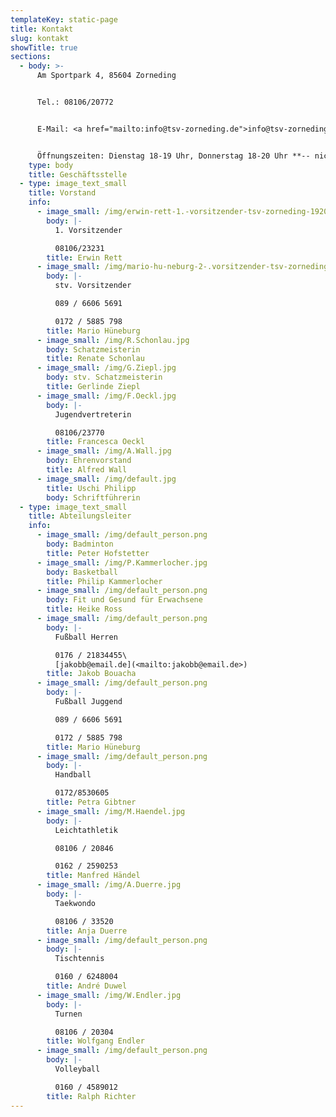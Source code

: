 ```yaml
---
templateKey: static-page
title: Kontakt
slug: kontakt
showTitle: true
sections:
  - body: >-
      Am Sportpark 4, 85604 Zorneding


      Tel.: 08106/20772


      E-Mail: <a href="mailto:info@tsv-zorneding.de">info@tsv-zorneding.de</a>


      Öffnungszeiten: Dienstag 18-19 Uhr, Donnerstag 18-20 Uhr **-- nicht in den Ferien --**
    type: body
    title: Geschäftsstelle
  - type: image_text_small
    title: Vorstand
    info:
      - image_small: /img/erwin-rett-1.-vorsitzender-tsv-zorneding-1920.jpg
        body: |-
          1. Vorsitzender

          08106/23231
        title: Erwin Rett
      - image_small: /img/mario-hu-neburg-2-.vorsitzender-tsv-zorneding-1920.jpg
        body: |-
          stv. Vorsitzender

          089 / 6606 5691

          0172 / 5885 798
        title: Mario Hüneburg
      - image_small: /img/R.Schonlau.jpg
        body: Schatzmeisterin
        title: Renate Schonlau
      - image_small: /img/G.Ziepl.jpg
        body: stv. Schatzmeisterin
        title: Gerlinde Ziepl
      - image_small: /img/F.Oeckl.jpg
        body: |-
          Jugendvertreterin

          08106/23770
        title: Francesca Oeckl
      - image_small: /img/A.Wall.jpg
        body: Ehrenvorstand
        title: Alfred Wall
      - image_small: /img/default.jpg
        title: Uschi Philipp
        body: Schriftführerin
  - type: image_text_small
    title: Abteilungsleiter
    info:
      - image_small: /img/default_person.png
        body: Badminton
        title: Peter Hofstetter
      - image_small: /img/P.Kammerlocher.jpg
        body: Basketball
        title: Philip Kammerlocher
      - image_small: /img/default_person.png
        body: Fit und Gesund für Erwachsene
        title: Heike Ross
      - image_small: /img/default_person.png
        body: |-
          Fußball Herren

          0176 / 21834455\
          [jakobb@email.de](<mailto:﻿jakobb@email.de>)
        title: Jakob Bouacha
      - image_small: /img/default_person.png
        body: |-
          Fußball Juggend

          089 / 6606 5691

          0172 / 5885 798
        title: Mario Hüneburg
      - image_small: /img/default_person.png
        body: |-
          Handball

          0172/8530605
        title: Petra Gibtner
      - image_small: /img/M.Haendel.jpg
        body: |-
          Leichtathletik

          08106 / 20846

          0162 / 2590253
        title: Manfred Händel
      - image_small: /img/A.Duerre.jpg
        body: |-
          Taekwondo

          08106 / 33520
        title: Anja Duerre
      - image_small: /img/default_person.png
        body: |-
          Tischtennis

          0160 / 6248004
        title: André Duwel
      - image_small: /img/W.Endler.jpg
        body: |-
          Turnen

          08106 / 20304
        title: Wolfgang Endler
      - image_small: /img/default_person.png
        body: |-
          Volleyball

          0160 / 4589012
        title: Ralph Richter
---
```

